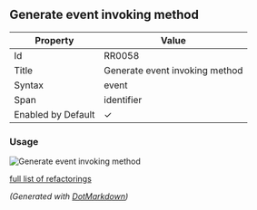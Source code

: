## Generate event invoking method

| Property           | Value                          |
| ------------------ | ------------------------------ |
| Id                 | RR0058                         |
| Title              | Generate event invoking method |
| Syntax             | event                          |
| Span               | identifier                     |
| Enabled by Default | &#x2713;                       |

### Usage

![Generate event invoking method](../../images/refactorings/GenerateEventInvokingMethod.png)

[full list of refactorings](Refactorings.md)

*\(Generated with [DotMarkdown](http://github.com/JosefPihrt/DotMarkdown)\)*
